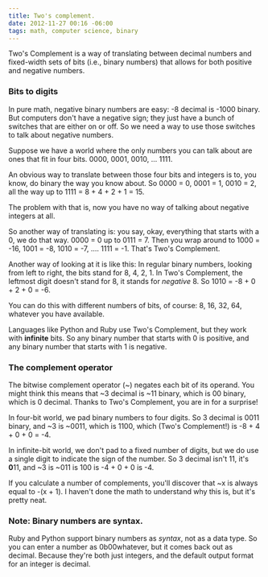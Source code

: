 ```yaml
---
title: Two's complement.
date: 2012-11-27 00:16 -06:00
tags: math, computer science, binary
---
```


Two's Complement is a way of translating between decimal numbers and
fixed-width sets of bits (i.e., binary numbers) that allows for both
positive and negative numbers.

### Bits to digits

In pure math, negative binary numbers are easy: -8 decimal is -1000 binary.
But computers don't have a negative sign; they just have a bunch of switches that are either on or off. So we need a way to use those switches to talk about negative numbers.

Suppose we have a world where the only numbers you can talk about are ones that fit in four bits.  0000, 0001, 0010, ... 1111.

An obvious way to translate between those four bits and integers is to, you know, do binary the way you know about. So 0000 = 0, 0001 = 1, 0010 = 2, all the way up to 1111 = 8 + 4 + 2 + 1 = 15.

The problem with that is, now you have no way of talking about negative integers at all.

So another way of translating is: you say, okay, everything that starts with a 0, we do that way.  0000 = 0 up to 0111 = 7.  Then you wrap around to 1000 = -16, 1001 = -8, 1010 = -7, .... 1111 = -1. That's Two's Complement.

Another way of looking at it is like this: In regular binary numbers, looking from left to right, the bits stand for 8, 4, 2, 1. In Two's Complement, the leftmost digit doesn't stand for 8, it stands for *negative* 8.  So 1010 = -8 + 0 + 2 + 0 = -6.

You can do this with different numbers of bits, of course: 8, 16, 32,
64, whatever you have available.

Languages like Python and Ruby use Two's Complement, but they work with
**infinite** bits. So any binary number that starts with 0 is positive,
and any binary number that starts with 1 is negative.

### The complement operator

The bitwise complement operator (~) negates each bit of its operand. You might
think this means that ~3 decimal is ~11 binary, which is 00 binary,
which is 0 decimal. Thanks to Two's Complement, you are in for a
surprise!

In four-bit world, we pad binary numbers to four digits. So 3 decimal is 0011 binary, and ~3 is ~0011, which is
1100, which (Two's Complement!) is -8 + 4 + 0 + 0 = -4.

In infinite-bit world, we don't pad to a fixed number of digits, but we
do use a single digit to indicate the sign of the number. So 3 decimal
isn't 11, it's **0**11, and ~3 is ~011 is 100 is -4 + 0 + 0 is -4.

If you calculate a number of complements, you'll discover that ~x is
always equal to -(x + 1). I haven't done the math to understand why this
is, but it's pretty neat.

### Note: Binary numbers are syntax.

Ruby and Python support binary numbers as *syntax*, not as a data type.
So you can enter a number as 0b00whatever, but it comes back out as decimal.
Because they're both just integers, and the default output format for an integer is decimal.

